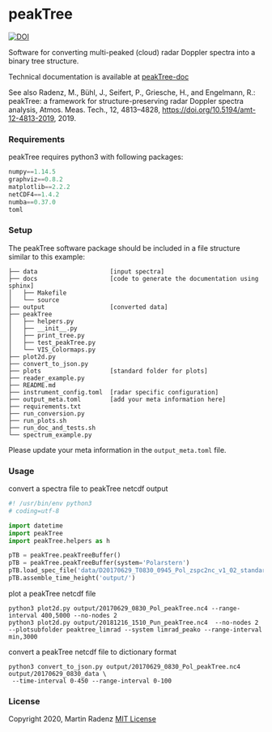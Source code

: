 # peakTree

[![DOI](https://zenodo.org/badge/DOI/10.5281/zenodo.2577387.svg)](https://doi.org/10.5281/zenodo.2577387)

Software for converting multi-peaked (cloud) radar Doppler spectra into a binary tree structure.

Technical documentation is available at [peakTree-doc](https://martin-rdz.github.io/peakTree-doc/)

See also 
Radenz, M., Bühl, J., Seifert, P., Griesche, H., and Engelmann, R.: peakTree: a framework for structure-preserving radar Doppler spectra analysis, Atmos. Meas. Tech., 12, 4813–4828, https://doi.org/10.5194/amt-12-4813-2019, 2019.


### Requirements

peakTree requires python3 with following packages:
```python
numpy==1.14.5
graphviz==0.8.2
matplotlib==2.2.2
netCDF4==1.4.2
numba==0.37.0
toml
```

### Setup

The peakTree software package should be included in a file structure similar to this example:
```
├── data                    [input spectra]
├── docs                    [code to generate the documentation using sphinx]
│   ├── Makefile
│   └── source
├── output                  [converted data]
├── peakTree
│   ├── helpers.py
│   ├── __init__.py
│   ├── print_tree.py
│   ├── test_peakTree.py
│   └── VIS_Colormaps.py
├── plot2d.py
├── convert_to_json.py
├── plots                   [standard folder for plots]
├── reader_example.py
├── README.md
├── instrument_config.toml  [radar specific configuration]
├── output_meta.toml        [add your meta information here]
├── requirements.txt
├── run_conversion.py
├── run_plots.sh
├── run_doc_and_tests.sh
└── spectrum_example.py
```

Please update your meta information in the `output_meta.toml` file.


### Usage

convert a spectra file to peakTree netcdf output
```python
#! /usr/bin/env python3
# coding=utf-8

import datetime
import peakTree
import peakTree.helpers as h

pTB = peakTree.peakTreeBuffer()
pTB = peakTree.peakTreeBuffer(system='Polarstern')
pTB.load_spec_file('data/D20170629_T0830_0945_Pol_zspc2nc_v1_02_standard.nc4')
pTB.assemble_time_height('output/')
```

plot a peakTree netcdf file
```
python3 plot2d.py output/20170629_0830_Pol_peakTree.nc4 --range-interval 400,5000 --no-nodes 2
python3 plot2d.py output/20181216_1510_Pun_peakTree.nc4  --no-nodes 2 --plotsubfolder peaktree_limrad --system limrad_peako --range-interval min,3000
```

convert a peakTree netcdf file to dictionary format
```
python3 convert_to_json.py output/20170629_0830_Pol_peakTree.nc4 output/20170629_0830_data \
 --time-interval 0-450 --range-interval 0-100
```

### License
Copyright 2020, Martin Radenz
[MIT License](<http://www.opensource.org/licenses/mit-license.php>)

